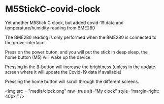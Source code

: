 # M5StickC-covid-clock


Yet another M5Stick C clock, but added covid-19 data and temperature/humidity reading from BME280

The BME280 reading is only performed when the BME280 is connected to the grove-interface

Press on the power buton, and you will put the stick in deep sleep, the home button (M5) will wake up the device.

Pressing in the B-button will increase the brightness (unless in the update screen where it will update the Covid-19 data if available)

Pressing the home button will scroll through the different screens.

<img src = "media/clock.png" raw=true alt=“My clock” style=“margin-right: 40px;” />


